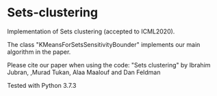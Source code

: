 # Sets-clustering

Implementation of Sets clustering (accepted to ICML2020).

The class "KMeansForSetsSensitivityBounder" implements our main algorithm in the paper.

Please cite our paper when using the code: "Sets clustering" by Ibrahim Jubran, ,Murad Tukan, Alaa Maalouf and Dan Feldman

Tested with Python 3.7.3
